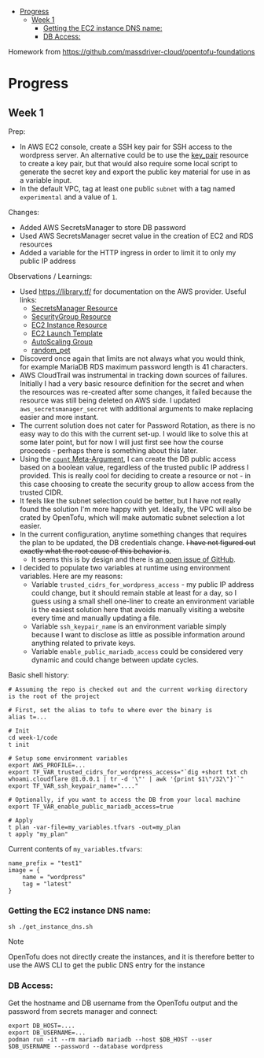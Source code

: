 

- [Progress](#progress)
  - [Week 1](#week-1)
    - [Getting the EC2 instance DNS name:](#getting-the-ec2-instance-dns-name)
    - [DB Access:](#db-access)


Homework from https://github.com/massdriver-cloud/opentofu-foundations

# Progress

## Week 1

Prep:

* In AWS EC2 console, create a SSH key pair for SSH access to the wordpress server. An alternative could be to use the [key_pair](https://library.tf/providers/hashicorp/aws/latest/docs/resources/key_pair) resource to create a key pair, but that would also require some local script to generate the secret key and export the public key material for use in as a variable input.
* In the default VPC, tag at least one public `subnet` with a tag named `experimental` and a value of `1`.

Changes:

* Added AWS SecretsManager to store DB password
* Used AWS SecretsManager secret value in the creation of EC2 and RDS resources
* Added a variable for the HTTP ingress in order to limit it to only my public IP address

Observations / Learnings:

* Used https://library.tf/ for documentation on the AWS provider. Useful links:
  * [SecretsManager Resource](https://library.tf/providers/hashicorp/aws/latest/docs/resources/secretsmanager_secret)
  * [SecurityGroup Resource](https://library.tf/providers/hashicorp/aws/latest/docs/resources/security_group)
  * [EC2 Instance Resource](https://library.tf/providers/hashicorp/aws/latest/docs/resources/instance)
  * [EC2 Launch Template](https://library.tf/providers/hashicorp/aws/latest/docs/resources/launch_template)
  * [AutoScaling Group](https://library.tf/providers/hashicorp/aws/latest/docs/resources/autoscaling_group)
  * [random_pet](https://library.tf/providers/ContentSquare/random/latest/docs/resources/pet)
* Discoverd once again that limits are not always what you would think, for example MariaDB RDS maximum password length is 41 characters.
* AWS CloudTrail was instrumental in tracking down sources of failures. Initially I had a very basic resource definition for the secret and when the resources was re-created after some changes, it failed because the resource was still being deleted on AWS side. I updated `aws_secretsmanager_secret` with additional arguments to make replacing easier and more instant.
* The current solution does not cater for Password Rotation, as there is no easy way to do this with the current set-up. I would like to solve this at some later point, but for now I will just first see how the course proceeds - perhaps there is something about this later.
* Using the [`count` Meta-Argument](https://opentofu.org/docs/language/meta-arguments/count/), I can create the DB public access based on a boolean value, regardless of the trusted public IP address I provided. This is really cool for deciding to create a resource or not - in this case choosing to create the security group to allow access from the trusted CIDR.
* It feels like the subnet selection could be better, but I have not really found the solution I'm more happy with yet. Ideally, the VPC will also be crated by OpenTofu, which will make automatic subnet selection a lot easier.
* In the current configuration, anytime something changes that requires the plan to be updated, the DB credentials change. ~~I have not figured out exactly what the root cause of this behavior is~~.
  * It seems this is by design and there is [an open issue of GitHub](https://github.com/hashicorp/terraform-provider-aws/issues/28733).
* I decided to populate two variables at runtime using environment variables. Here are my reasons:
  * Variable `trusted_cidrs_for_wordpress_access` - my public IP address could change, but it should remain stable at least for a day, so I guess using a small shell one-liner to create an environment variable is the easiest solution here that avoids manually visiting a website every time and manually updating a file.
  * Variable `ssh_keypair_name` is an environment variable simply because I want to disclose as little as possible information around anything related to private keys.
  * Variable `enable_public_mariadb_access` could be considered very dynamic and could change between update cycles.

Basic shell history:

```shell
# Assuming the repo is checked out and the current working directory is the root of the project

# First, set the alias to tofu to where ever the binary is
alias t=...

# Init
cd week-1/code
t init

# Setup some environment variables
export AWS_PROFILE=...
export TF_VAR_trusted_cidrs_for_wordpress_access="`dig +short txt ch whoami.cloudflare @1.0.0.1 | tr -d '\"' | awk '{print $1\"/32\"}'`"
export TF_VAR_ssh_keypair_name="...."

# Optionally, if you want to access the DB from your local machine
export TF_VAR_enable_public_mariadb_access=true

# Apply
t plan -var-file=my_variables.tfvars -out=my_plan
t apply "my_plan"
```

Current contents of `my_variables.tfvars`:

```text
name_prefix = "test1"
image = {
    name = "wordpress"
    tag = "latest"
}
```

### Getting the EC2 instance DNS name:

```shell
sh ./get_instance_dns.sh
```

> [!NOTE]  
> OpenTofu does not directly create the instances, and it is therefore better to use the AWS CLI to get the public DNS entry for the instance

### DB Access:

Get the hostname and DB username from the OpenTofu output and the password from secrets manager and connect:

```shell
export DB_HOST=....
export DB_USERNAME=...
podman run -it --rm mariadb mariadb --host $DB_HOST --user $DB_USERNAME --password --database wordpress
```

